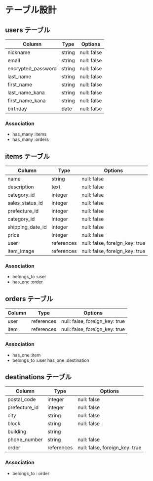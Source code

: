 # テーブル設計

## users テーブル

| Column             | Type   | Options     |
| ------------------ | ------ | ----------- |
| nickname           | string | null: false |
| email              | string | null: false |
| encrypted_password | string | null: false |
| last_name          | string | null: false |
| first_name         | string | null: false |
| last_name_kana     | string | null: false |
| first_name_kana    | string | null: false |
| birthday           | date   | null: false |





### Association

- has_many :items
- has_many :orders


## items テーブル

| Column          | Type   | Options                           |
| ----------------| ------ | ------------                      |
| name            | string | null: false                       |
| description     | text   | null: false                       |
| category_id     | integer| null: false                       |
| sales_status_id | integer| null: false                       |
| prefecture_id   | integer| null: false                       |
| category_id     | integer| null: false                       |
| shipping_date_id| integer| null: false                       |
| price           | integer| null: false                       |
| user            | references| null: false, foreign_key: true |
| item_image      | references| null: false, foreign_key: true |






### Association

- belongs_to :user
- has_one :order


## orders テーブル

| Column | Type       | Options                        |
| ------ | ---------- | ------------------------------ |
| user   | references | null: false, foreign_key: true |
| item   | references | null: false, foreign_key: true |

### Association

- has_one :item
- belongs_to :user
  has_one :destination



## destinations テーブル


| Column          | Type      | Options     |
| ----------------| --------- | ----------- |
| postal_code     | integer   | null: false |
| prefecture_id   | integer   | null: false |
| city            | string    | null: false |
| block           | string    | null: false |
| building        | string    |             |
| phone_number    | string    | null: false |
| order           |references | null: false, foreign_key: true |

### Association

- belongs_to : order
